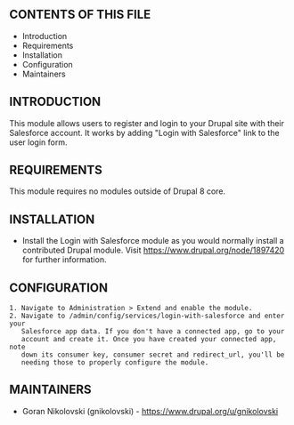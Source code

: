 CONTENTS OF THIS FILE
---------------------

 * Introduction
 * Requirements
 * Installation
 * Configuration
 * Maintainers


INTRODUCTION
------------

This module allows users to register and login to your Drupal site with their 
Salesforce account. It works by adding "Login with Salesforce" link to the user
login form.


REQUIREMENTS
------------

This module requires no modules outside of Drupal 8 core.


INSTALLATION
------------

 * Install the Login with Salesforce module as you would normally install a 
   contributed Drupal module. Visit https://www.drupal.org/node/1897420 for 
   further information.


CONFIGURATION
-------------

    1. Navigate to Administration > Extend and enable the module.
    2. Navigate to /admin/config/services/login-with-salesforce and enter your
       Salesforce app data. If you don't have a connected app, go to your 
       account and create it. Once you have created your connected app, note 
       down its consumer key, consumer secret and redirect_url, you'll be 
       needing those to properly configure the module.


MAINTAINERS
-----------

 * Goran Nikolovski (gnikolovski) - https://www.drupal.org/u/gnikolovski
